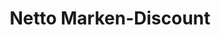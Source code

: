---
title: "Netto Marken-Discount"
url: /gera/netto-marken-discount-karl-liebknecht-strasse/
shop: Supermarkt
---